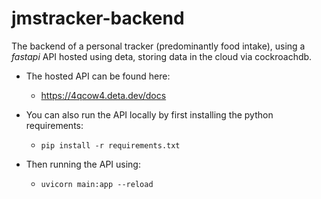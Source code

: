 # jmstracker-backend
The backend of a personal tracker (predominantly food intake), using a _fastapi_ API hosted using deta, storing data in the cloud via cockroachdb.

- The hosted API can be found here:
  - https://4qcow4.deta.dev/docs

- You can also run the API locally by first installing the python requirements:
  - `pip install -r requirements.txt`

- Then running the API using:
  - `uvicorn main:app --reload`
